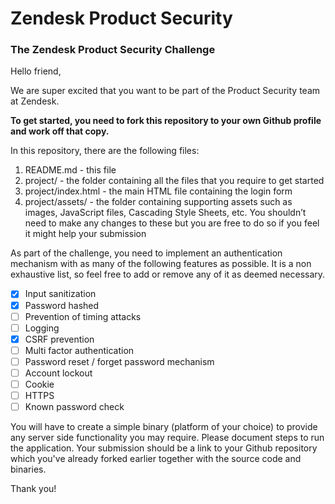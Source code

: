 # Zendesk Product Security
### The Zendesk Product Security Challenge

Hello friend,

We are super excited that you want to be part of the Product Security team at Zendesk.

**To get started, you need to fork this repository to your own Github profile and work off that copy.**

In this repository, there are the following files:
1. README.md - this file
2. project/ - the folder containing all the files that you require to get started
3. project/index.html - the main HTML file containing the login form
4. project/assets/ - the folder containing supporting assets such as images, JavaScript files, Cascading Style Sheets, etc. You shouldn’t need to make any changes to these but you are free to do so if you feel it might help your submission

As part of the challenge, you need to implement an authentication mechanism with as many of the following features as possible. It is a non exhaustive list, so feel free to add or remove any of it as deemed necessary.

- [X] Input sanitization
- [X] Password hashed
- [ ] Prevention of timing attacks
- [ ] Logging
- [X] CSRF prevention
- [ ] Multi factor authentication
- [ ] Password reset / forget password mechanism
- [ ] Account lockout
- [ ] Cookie
- [ ] HTTPS
- [ ] Known password check

You will have to create a simple binary (platform of your choice) to provide any server side functionality you may require. Please document steps to run the application. Your submission should be a link to your Github repository which you've already forked earlier together with the source code and binaries.

Thank you!
